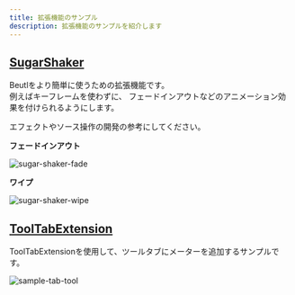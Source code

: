 ```yaml
---
title: 拡張機能のサンプル
description: 拡張機能のサンプルを紹介します
---
```


## [SugarShaker](https://github.com/b-editor/SugarShaker)
Beutlをより簡単に使うための拡張機能です。  
例えばキーフレームを使わずに、 フェードインアウトなどのアニメーション効果を付けられるようにします。

エフェクトやソース操作の開発の参考にしてください。

**フェードインアウト**

![sugar-shaker-fade](https://github.com/indigo-san/SugarShaker/assets/66758394/eac847f1-9c17-4ab6-bb5a-cfc7ddd8e695)

**ワイプ**

![sugar-shaker-wipe](https://github.com/indigo-san/SugarShaker/assets/66758394/ab8510bc-b03d-44ee-a71f-0a13209826d7)

## [ToolTabExtension](https://github.com/b-editor/Beutl.Sample.Extension/tree/main/Beutl.CustomTabSample)
ToolTabExtensionを使用して、ツールタブにメーターを追加するサンプルです。

![sample-tab-tool](https://github.com/b-editor/beutl-docs/assets/66758394/81d153f3-64ef-4420-b65d-75ddf283fbfe)
